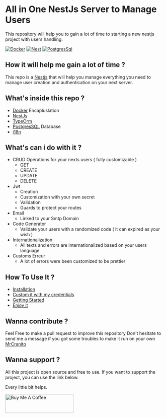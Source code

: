 # All in One NestJs Server to Manage Users 

This repository will help you to gain a lot of time to starting a new nestjs project with users handling. 

[![Docker][Docker.io]][Docker-url] [![Nest][Nest.js]][Nest-url] [![PostgresSql][PostgresSql.io]][PostgresSql-url]

## How it will help me gain a lot of time ?

This repo is a [Nestjs](https://nestjs.com) that will help you manage everything you need to manage user creation and authentication on your next server.

## What's inside this repo ?

- [Docker](https://docker.com) Encapluslation 
- [NestJs](https://nestjs.com) 
- [TypeOrm](https://www.npmjs.com/package/@nestjs/typeorm)
- [PostgresSQL](https://www.postgresql.org/) Database 
- [i18n](https://www.npmjs.com/package/nestjs-i18n)

## What's can i do with it ?

- CRUD Opérations for your nexts users ( fully customizable )
    - GET
    - CREATE
    - UPDATE 
    - DELETE 
- Jwt 
    - Creation
    - Customization with your own secret
    - Validation 
    - Guards to protect your routes
- Email
    - Linked to your Smtp Domain 
- Code Generator
    - Validate your users with a randomized code ( it can expired as your wish )
- Internationalization 
    - All texts and errors are internationalized based on your users language
- Customs Erreur 
    - A lot of errors were been customized to be prettier 

## How To Use It ? 

- [Installation](./docs/README.md)
- [Custom it with my credentials](./docs/customIt/README.md)
- [Getting Started](./docs/gettingStarted/README.md)
- [Enjoy it]()

## Wanna contribute ? 

Feel Free to make a pull request to improve this repository 
Don't hesitate to send me a message if you got some troubles to make it run on your own [MrCranito](https://github.com/MrCranito)

## Wanna support ?
All this project is open source and free to use. If you want to support the project, you can use the link below.

Every little bit helps.

<a href="https://www.buymeacoffee.com/mrcranito" target="_blank"><img src="https://cdn.buymeacoffee.com/buttons/v2/default-yellow.png" alt="Buy Me A Coffee" style="height: 60px !important;width: 217px !important;" ></a>

[Nest.js]: https://img.shields.io/badge/nest.js-000000?style=for-the-badge&logo=nextdotjs&logoColor=white
[Nest-url]: https://nextjs.org/
[Docker.io]:  https://img.shields.io/badge/Docker-2496ED?style=for-the-badge&logo=docker&logoColor=white
[Docker-url]: https://docker.com/
[PostgresSQL.io]: https://img.shields.io/badge/PostgreSql-4169E1?style=for-the-badge&logo=postgresql&logoColor=white
[PostgresSQL-url]: https://postgres.org/
